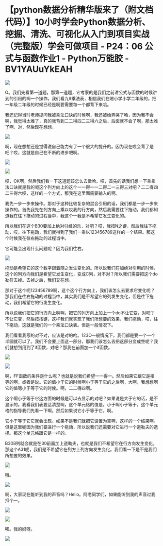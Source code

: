 # 【python数据分析精华版来了（附文档代码）】10小时学会Python数据分析、挖掘、清洗、可视化从入门到项目实战（完整版）学会可做项目 - P24：06 公式与函数作业1 - Python万能胶 - BV1YAUuYkEAH

![](img/bbf7e34de80ff30c2aea77950f46cd61_0.png)

O。我们先看第一道题，那第一道题，它考察的是我们之前讲公式与函数的时候讲到的引用的啊一个操作。我们看九9乘法表，相信我们在嗯小学小学二年级的，把一年级二年级的时候已经是啊要需要每一个都背下来哈。

我还记得当时老师提问我被乘法口诀的时候啊，我还被给弄哭了哈，因为我不会啊，我觉得太难了，真的我背到二二得四二三得六之后，后面就不会了啊，那太难了啊，对，然后现在想想。



![](img/bbf7e34de80ff30c2aea77950f46cd61_2.png)

啊，现在想想还是觉得说自己能力有了一个很大的提升的。因为现在哎会背了是吧？哎，这就是自己在不断的进步吧啊。



![](img/bbf7e34de80ff30c2aea77950f46cd61_4.png)

![](img/bbf7e34de80ff30c2aea77950f46cd61_5.png)

哎，OK啊，然后我们看一下这道题该怎么去做哈。哎，首先的话我们想一下乘乘法口诀就是我的呃这个列方向上的这个一一得一一二得二一三得三对吧？二二得四二三得六哎，这样的一个方式，那我在这里面需要输入的啊。

我先一步一步来操作。那对于这种比较复杂的混合引用的话，我们都是一步一步来操作的。首先我先在列方向上乘以哎我的行方向，然后我需要往下拖动，我们都知道我在往下拖动的过程当中，我这个一我是不希望它发生变化的。

所以我们在这个B30要加上绝对引经的乐，对吧？哎，我按N之键，然后我往下拖动，哎，往下拖动，我们就得到了我们一乘以123456789这样的一个结果。那这个时候我在往右拖动的过程当中。

它可能会出现什么问题呢？因为我们往右。

![](img/bbf7e34de80ff30c2aea77950f46cd61_7.png)

拖动是希望它的这个数字跟着随之发生变化的。所以说我们在加绝对引用的时候，这个的列方向我们是希望它发生变化，变成C列，对不对？所以我们需要把这个do勒符去掉。去掉之后，我们又在想。

那对于这个呃123456789啊，这个这个行方向上，我们该怎么去要求它变化呢？那我们在往右拖动的过程当中，其实我们是不希望它的列发生变化，但是往下拖动，我们希望它的行发生变化。

所以说我们把它的行方向上啊啊，把它的列方向上加上一个do不让它变，对吧？不让它变，然后按按键，这样我们就实现了我们所想要的效果，我们拖动，哎，往下拖动，这就是我们的一个乘法口诀表。但是一般情况下。

我们看看我写的对不对，应该是对的哈。123O一般情况下，我们都是要一个一个半圆就可以了。我们不会要上面这一部分，那我们该怎么去把这部分变成空呢？我们就想到用到了if函数，对吧？那我在前面加一个if函数。



![](img/bbf7e34de80ff30c2aea77950f46cd61_9.png)

![](img/bbf7e34de80ff30c2aea77950f46cd61_10.png)

啊，FF函数的条件是什么呢？也就是说我们希望一一得一。然后如果它跟它是相等的啊，或者是说。它的值小于它的时候啊小于等于它的之后啊，大啊，我想想啊它的值嗯小于等于它的时候。啊，二二得四啊。

这个啊小于等于它这方面的时候是可以去显示的对吧？如果说是大于它的话，是不显示的。我看我们表要达清楚啊，这个单元格的值是。小于啊小于等于。这个单元格的指导我们先看一下啊。然后如果说它小于等于它。啊。

它小于等于它它就会出现。如果不是我们就把它设置为空啊，这样的一个结果啊。但是这里呢因为我们要进行一个拖动，所以说我们还需要对它进行一个道勒夫的选择。那这个单元格跟它是一样的。

B30B列就会就是在30前面加上道勒夫，也就是我们不希望它在行方向发生变化。那这个A31呢，我们是不希望它在列方上列方向发生变化。我们看一下是不是我们所想要的效果。



![](img/bbf7e34de80ff30c2aea77950f46cd61_12.png)

哦。

![](img/bbf7e34de80ff30c2aea77950f46cd61_14.png)

啊，大家现在能听到我的声音吗？Hello。阿老同学们，如果能听到我的声音过我扣个一。

![](img/bbf7e34de80ff30c2aea77950f46cd61_16.png)

![](img/bbf7e34de80ff30c2aea77950f46cd61_17.png)

唉。我的妈呀。

![](img/bbf7e34de80ff30c2aea77950f46cd61_19.png)